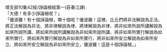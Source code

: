 增支部10集42經/諍論根經第一(莊春江譯)  
「大德！有多少諍論根呢？」  
「優波離！有十個諍論根，哪十個呢？優波離！這裡，比丘們將非法解說為正法、將正法解說為非法、將非律解說為律、將律解說為非律、將非如來所說所講解說為如來所說所講、將如來所說所講解說為非如來所說所講、將非如來所實行解說為如來所實行、將如來所實行解說為非如來所實行、將非如來所安立解說為如來所安立、將如來所安立解說為非如來所安立，優波離！這是十個諍論根。」  
  
  
